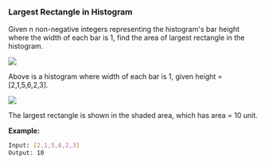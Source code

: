 ### Largest Rectangle in Histogram

Given n non-negative integers representing the histogram's bar height where the width of each bar is 1, find the area of largest rectangle in the histogram.

![](https://assets.leetcode.com/uploads/2018/10/12/histogram.png)

Above is a histogram where width of each bar is 1, given height = [2,1,5,6,2,3].

 
![](https://assets.leetcode.com/uploads/2018/10/12/histogram_area.png)

The largest rectangle is shown in the shaded area, which has area = 10 unit.

**Example:**

```bash
Input: [2,1,5,6,2,3]
Output: 10
```